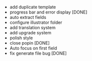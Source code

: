- add duplicate template
- progress bar and error display [DONE]
- auto extract fields
- configure illustrator folder
- add translation system
- add upgrade system
- polish style
- close popin [DONE]
- Auto focus on first field
- fix generate file bug [DONE]
